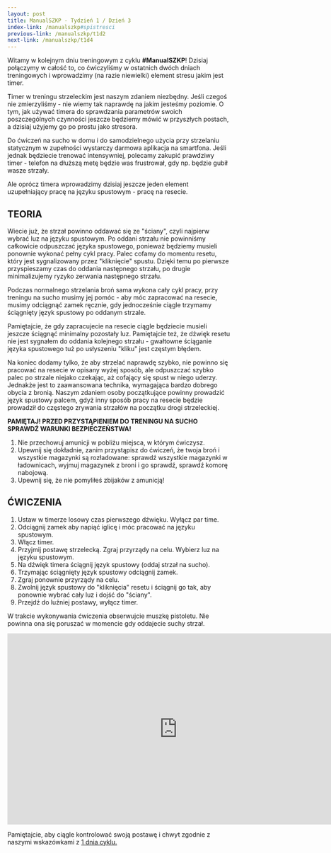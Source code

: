 ```yaml
---
layout: post
title: ManualSZKP - Tydzień 1 / Dzień 3
index-link: /manualszkp#spistresci
previous-link: /manualszkp/t1d2
next-link: /manualszkp/t1d4
---
```


Witamy w kolejnym dniu treningowym z cyklu **#ManualSZKP**! Dzisiaj połączymy w całość to, co ćwiczyliśmy w ostatnich dwóch dniach treningowych i wprowadzimy (na razie niewielki) element stresu jakim jest timer.

Timer w treningu strzeleckim jest naszym zdaniem niezbędny. Jeśli czegoś nie zmierzyliśmy - nie wiemy tak naprawdę na jakim jesteśmy poziomie. O tym, jak używać timera do sprawdzania parametrów swoich poszczególnych czynności jeszcze będziemy mówić w przyszłych postach, a dzisiaj użyjemy go po prostu jako stresora.

Do ćwiczeń na sucho w domu i do samodzielnego użycia przy strzelaniu statycznym w zupełności wystarczy darmowa aplikacja na smartfona. Jeśli jednak będziecie trenować intensywniej, polecamy zakupić prawdziwy timer - telefon na dłuższą metę będzie was frustrował, gdy np. będzie gubił wasze strzały.

Ale oprócz timera wprowadzimy dzisiaj jeszcze jeden element uzupełniający pracę na języku spustowym - pracę na resecie.

## TEORIA

Wiecie już, że strzał powinno oddawać się ze "ściany", czyli najpierw wybrać luz na języku spustowym. Po oddani strzału nie powinniśmy całkowicie odpuszczać języka spustowego, ponieważ będziemy musieli ponownie wykonać pełny cykl pracy. Palec cofamy do momentu resetu, który jest sygnalizowany przez "kliknięcie" spustu. Dzięki temu po pierwsze przyspieszamy czas do oddania następnego strzału, po drugie minimalizujemy ryzyko zerwania następnego strzału.

Podczas normalnego strzelania broń sama wykona cały cykl pracy, przy treningu na sucho musimy jej pomóc - aby móc zapracować na resecie, musimy odciągnąć zamek ręcznie, gdy jednocześnie ciągle trzymamy ściągnięty język spustowy po oddanym strzale.

Pamiętajcie, że gdy zapracujecie na resecie ciągle będziecie musieli jeszcze ściągnąć minimalny pozostały luz. Pamiętajcie też, że dźwięk resetu nie jest sygnałem do oddania kolejnego strzału - gwałtowne ściąganie języka spustowego tuż po usłyszeniu "kliku" jest częstym błędem.

Na koniec dodamy tylko, że aby strzelać naprawdę szybko, nie powinno się pracować na resecie w opisany wyżej sposób, ale odpuszczać szybko palec po strzale niejako czekając, aż cofający się spust w niego uderzy. Jednakże jest to zaawansowana technika, wymagająca bardzo dobrego obycia z bronią. Naszym zdaniem osoby początkujące powinny prowadzić język spustowy palcem, gdyż inny sposób pracy na resecie będzie prowadził do częstego zrywania strzałów na początku drogi strzeleckiej.

**PAMIĘTAJ! PRZED PRZYSTĄPIENIEM DO TRENINGU NA SUCHO SPRAWDŹ WARUNKI BEZPIECZEŃSTWA!**

1. Nie przechowuj amunicji w pobliżu miejsca, w którym ćwiczysz.
2. Upewnij się dokładnie, zanim przystąpisz do ćwiczeń, że twoja broń i wszystkie magazynki są rozładowane: sprawdź wszystkie magazynki w ładownicach, wyjmuj magazynek z broni i go sprawdź, sprawdź komorę nabojową.
3. Upewnij się, że nie pomyliłeś zbijaków z amunicją!

## ĆWICZENIA

1. Ustaw w timerze losowy czas pierwszego dźwięku. Wyłącz par time.
2. Odciągnij zamek aby napiąć iglicę i móc pracować na języku spustowym.
3. Włącz timer.
4. Przyjmij postawę strzelecką. Zgraj przyrządy na celu. Wybierz luz na języku spustowym.
5. Na dźwięk timera ściągnij język spustowy (oddaj strzał na sucho).
6. Trzymając ściągnięty język spustowy odciągnij zamek.
7. Zgraj ponownie przyrządy na celu.
8. Zwolnij język spustowy do "kliknięcia" resetu i ściągnij go tak, aby ponownie wybrać cały luz i dojść do "ściany".
9. Przejdź do luźniej postawy, wyłącz timer.

W trakcie wykonywania ćwiczenia obserwujcie muszkę pistoletu. Nie powinna ona się poruszać w momencie gdy oddajecie suchy strzał.

<center><iframe width="768" height="432" src="https://www.youtube.com/embed/GbVIXXvFwVw" title="YouTube video player" frameborder="0" allow="accelerometer; autoplay; clipboard-write; encrypted-media; gyroscope; picture-in-picture" allowfullscreen></iframe></center>

Pamiętajcie, aby ciągle kontrolować swoją postawę i chwyt zgodnie z naszymi wskazówkami z <a href="/manualszkp/t1d1/">1 dnia cyklu.</a>